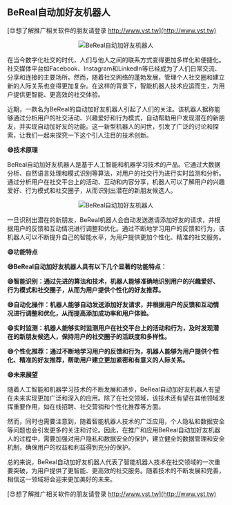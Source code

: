 ## **BeReal自动加好友机器人**

[😍想了解推广相关软件的朋友请登录 http://www.vst.tw](http://www.vst.tw)

 <center><img src="https://vst.tw/MP4/tuiguang/png/3.png" alt="BeReal自动加好友机器人"></center>

在当今数字化社交的时代，人们与他人之间的联系方式变得更加多样化和便捷化。社交媒体平台如Facebook、Instagram和LinkedIn等已经成为了人们日常交流、分享和连接的主要场所。然而，随着社交网络的蓬勃发展，管理个人社交圈和建立新的人际关系也变得更加复杂。在这样的背景下，智能机器人技术应运而生，为用户提供更智能、更高效的社交体验。

近期，一款名为BeReal的自动加好友机器人引起了人们的关注。该机器人据称能够通过分析用户的社交活动、兴趣爱好和行为模式，自动帮助用户发现潜在的新朋友，并实现自动加好友的功能。这一新型机器人的问世，引发了广泛的讨论和探索，让我们一起来探究一下这个引人注目的技术创新。

**😄技术原理**

BeReal自动加好友机器人是基于人工智能和机器学习技术的产品。它通过大数据分析、自然语言处理和模式识别等算法，对用户的社交行为进行实时监测和分析。通过分析用户在社交平台上的活动、互动和内容分享，机器人可以了解用户的兴趣爱好、行为模式和社交圈子，从而识别出潜在的新朋友候选人。

 <center><img src="https://vst.tw/MP4/tuiguang/png/5.png" alt="BeReal自动加好友机器人"></center>

一旦识别出潜在的新朋友，BeReal机器人会自动发送邀请添加好友的请求，并根据用户的反馈和互动情况进行调整和优化。通过不断地学习用户的反馈和行为，该机器人可以不断提升自己的智能水平，为用户提供更加个性化、精准的社交服务。

**😄功能特点**

**😄BeReal自动加好友机器人具有以下几个显著的功能特点：**

**😄智能识别：通过先进的算法和技术，机器人能够准确地识别用户的兴趣爱好、行为模式和社交圈子，从而为用户提供个性化的好友推荐。**

**😄自动化操作：机器人能够自动发送添加好友请求，并根据用户的反馈和互动情况进行调整和优化，从而提高添加成功率和用户体验。**

**😄实时监测：机器人能够实时监测用户在社交平台上的活动和行为，及时发现潜在的新朋友候选人，保持用户的社交圈子的活跃度和多样性。**

**😄个性化推荐：通过不断地学习用户的反馈和行为，机器人能够为用户提供个性化、精准的好友推荐，帮助用户建立更加紧密和有意义的人际关系。**

**😄未来展望**

随着人工智能和机器学习技术的不断发展和进步，BeReal自动加好友机器人有望在未来实现更加广泛和深入的应用。除了在社交领域，该技术还有望在其他领域发挥重要作用，如在线招聘、社交营销和个性化推荐等方面。

然而，同时也需要注意到，随着智能机器人技术的广泛应用，个人隐私和数据安全等问题也会引发更多的关注和讨论。因此，在推广和应用BeReal自动加好友机器人的过程中，需要加强对用户隐私和数据安全的保护，建立健全的数据管理和安全机制，确保用户的权益和利益得到充分的保护。

总的来说，BeReal自动加好友机器人代表了智能机器人技术在社交领域的一次重要突破，为用户提供了更智能、更高效的社交服务。随着技术的不断发展和完善，相信这一领域将会迎来更加美好的未来。

[😍想了解推广相关软件的朋友请登录 http://www.vst.tw](http://www.vst.tw)



